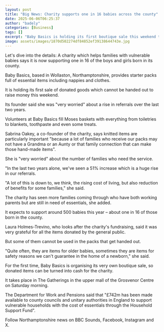 ```yaml
---
layout: post
title: "Big News: Charity supports one in 16 babies across the county"
date: 2025-06-06T06:25:37
author: "badely"
categories: [Business]
tags: []
excerpt: "Baby Basics is holding its first boutique sale this weekend to turn donated items into cash."
image: assets/images/1870d502274df84852ef39138644743e.jpg
---
```


Let's dive into the details: A charity which helps families with vulnerable babies says it is now supporting one in 16 of the boys and girls born in its county.

Baby Basics, based in Wollaston, Northamptonshire, provides starter packs full of essential items including nappies and clothes.

It is holding its first sale of donated goods which cannot be handed out to raise money this weekend.

Its founder said she was "very worried" about a rise in referrals over the last two years.

Volunteers at Baby Basics fill Moses baskets with everything from toiletries to blankets, toothpaste and even some treats.

Sabrina Oakey, a co-founder of the charity, says knitted items are particularly important "because a lot of families who receive our packs may not have a Grandma or an Aunty or that family connection that can make those hand-made items".

She is "very worried" about the number of families who need the service.

"In the last two years alone, we've seen a 51% increase which is a huge rise in our referrals.

"A lot of this is down to, we think, the rising cost of living, but also reduction of benefits for some families," she said.

The charity has seen more families coming through who have both working parents but are still in need of essentials, she added.

It expects to support around 500 babies this year – about one in 16 of those born in the county.

Laura Holmes-Trevino, who looks after the charity's fundraising, said it was very grateful for all the items donated by the general public.

But some of them cannot be used in the packs that get handed out.

"Quite often, they are items for older babies, sometimes they are items for safety reasons we can't guarantee in the home of a newborn," she said.

For the first time, Baby Basics is organising its very own boutique sale, so donated items can be turned into cash for the charity.

It takes place in The Gatherings in the upper mall of the Grosvenor Centre on Saturday morning.

The Department for Work and Pensions said that "£742m has been made available to county councils and unitary authorities in England to support vulnerable households with the cost of essentials through the Household Support Fund".

Follow Northamptonshire news on BBC Sounds, Facebook, Instagram and X.

